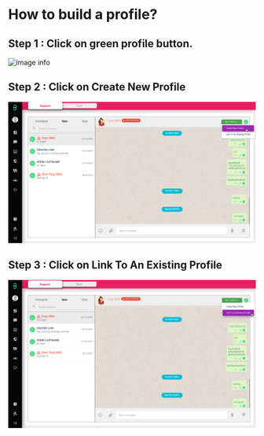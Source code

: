# How to build a profile?

## Step 1 : Click on green profile button.
![image info](../../../static/img/profiles/step1.png)

## Step 2 : Click on Create New Profile
![image info](../..//static/img/profiles/step2.png)

## Step 3 : Click on Link To An Existing Profile
![image info](../../static/img/profiles/step3.png)